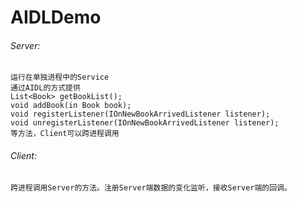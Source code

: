 # AIDLDemo
###### Server:
    运行在单独进程中的Service
    通过AIDL的方式提供
    List<Book> getBookList();
    void addBook(in Book book);
    void registerListener(IOnNewBookArrivedListener listener);
    void unregisterListener(IOnNewBookArrivedListener listener);
    等方法，Client可以跨进程调用

###### Client:
    跨进程调用Server的方法。注册Server端数据的变化监听，接收Server端的回调。